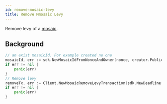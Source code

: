 ```yaml
---
id: remove-mosaic-levy
title: Remove Mmosaic Levy
---
```


Remove levy of a [mosaic](../../built-in-features/mosaic.md).

## Background

<!--DOCUSAURUS_CODE_TABS-->
<!--Golang-->
```go
// an exist mosaicId. For example created ne one
mosaicId, err := sdk.NewMosaicIdFromNonceAndOwner(nonce, creator.PublicAccount.PublicKey)
if err != nil {
    panic(err)
}
// Remove levy
removeTx, err := Client.NewMosaicRemoveLevyTransaction(sdk.NewDeadline(Deadline), mosaicId)
if err != nil {
    panic(err)
}
```
<!--END_DOCUSAURUS_CODE_TABS-->